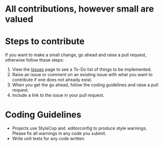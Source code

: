 # All contributions, however small are valued

# Steps to contribute

 If you want to make a small change, go ahead and raise a pull request, otherwise follow these steps:

1. View the [Issues](https://github.com/scottt732/Sholo.Mqtt/issues) page to see a To-Do list of things to be implemented.
2. Raise an issue or comment on an existing issue with what you want to contribute if one does not already exist.
3. When you get the go ahead, follow the coding guidelines and raise a pull request.
4. Include a link to the issue in your pull request.

# Coding Guidelines

- Projects use StyleCop and .editorconfig to produce style warnings. Please fix all warnings in any code you submit.
- Write unit tests for any code written.

